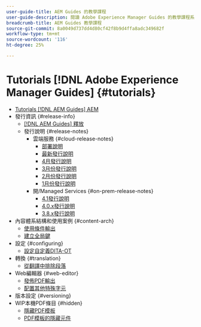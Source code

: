 ```yaml
---
user-guide-title: AEM Guides 的教學課程
user-guide-description: 閱讀 Adobe Experience Manager Guides 的教學課程系列。
breadcrumb-title: AEM Guides 教學課程
source-git-commit: 8a0049d737dd4d80cf42f8b9d4ffa8adc349682f
workflow-type: tm+mt
source-wordcount: '116'
ht-degree: 25%

---
```



# Tutorials [!DNL Adobe Experience Manager Guides] {#tutorials}

+ [Tutorials [!DNL AEM Guides] AEM](overview.md)
+ 發行資訊 {#release-info}
   + [[!DNL AEM Guides] 釋放](./release-info/latest-release-info.md)
   + 發行說明 {#release-notes}
      + 雲端服務 {#cloud-release-notes}
         + [部署說明](./release-info/deploy-xml-on-aemaacs.md)
         + [最新發行說明](./release-info/release-notes-2022.5.0.md)
         + [4月發行說明](./release-info/release-notes-2022.4.0.md)
         + [3月份發行說明](./release-info/release-notes-2022.3.0.md)
         + [2月份發行說明](./release-info/release-notes-2022.2.0.md)
         + [1月份發行說明](./release-info/release-notes-2022.1.0.md)
      + 開/Managed Services {#on-prem-release-notes}
         + [4.1發行說明](./release-info/release-notes-4.1.md)
         + [4.0.x發行說明](https://helpx.adobe.com/xml-documentation-for-experience-manager/release-note/release-notes-xml-documentation-solution-4-0.html)
         + [3.8.x發行說明](https://helpx.adobe.com/xml-documentation-for-experience-manager/release-note/release-notes-xml-documentation-solution-3-8.html)
+ 內容體系結構和使用案例 {#content-arch}
   + [使用條件輸出](./content-architecture/create-and-use-conditions.md)
   + [建立全局鍵](./content-architecture/create-global-keys.md)
+ 設定 {#configuring}
   + [設定自定義DITA-OT](./configuring/setup-a-custom-dita-ot.md)
+ 轉換 {#translation}
   + [從翻譯中排除段落](./translation/exclude-paragraphs-from-translation.md)
+ Web編輯器 {#web-editor}
   + [發佈PDF輸出](./web-editor/native-pdf-web-editor.md)
   + [配置其他特殊字元](./web-editor/configure-additional-special-characters.md)
+ 版本設定 {#versioning}
+ WIP本機PDF條目 {#hidden}
   + [隱藏PDF模板](./native-pdf/pdf-template.md)
   + [PDF模板的隱藏元件](./native-pdf/components-pdf-template.md)